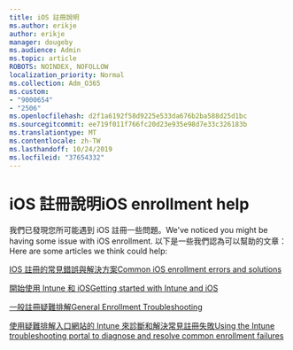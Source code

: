 ```yaml
---
title: iOS 註冊說明
ms.author: erikje
author: erikje
manager: dougeby
ms.audience: Admin
ms.topic: article
ROBOTS: NOINDEX, NOFOLLOW
localization_priority: Normal
ms.collection: Adm_O365
ms.custom:
- "9000654"
- "2506"
ms.openlocfilehash: d2f1a6192f58d9225e533da676b2ba588d25d1bc
ms.sourcegitcommit: ee719f011f766fc20d23e935e98d7e33c326183b
ms.translationtype: MT
ms.contentlocale: zh-TW
ms.lasthandoff: 10/24/2019
ms.locfileid: "37654332"
---
```

# <a name="ios-enrollment-help"></a><span data-ttu-id="fe675-102">iOS 註冊說明</span><span class="sxs-lookup"><span data-stu-id="fe675-102">iOS enrollment help</span></span>

<span data-ttu-id="fe675-103">我們已發現您所可能遇到 iOS 註冊一些問題。</span><span class="sxs-lookup"><span data-stu-id="fe675-103">We've noticed you might be having some issue with iOS enrollment.</span></span> <span data-ttu-id="fe675-104">以下是一些我們認為可以幫助的文章：</span><span class="sxs-lookup"><span data-stu-id="fe675-104">Here are some articles we think could help:</span></span> 

[<span data-ttu-id="fe675-105">IOS 註冊的常見錯誤與解決方案</span><span class="sxs-lookup"><span data-stu-id="fe675-105">Common iOS enrollment errors and solutions</span></span>](https://support.microsoft.com/help/4039809/troubleshooting-ios-device-enrollment-in-intune)

[<span data-ttu-id="fe675-106">開始使用 Intune 和 iOS</span><span class="sxs-lookup"><span data-stu-id="fe675-106">Getting started with Intune and iOS</span></span>](https://docs.microsoft.com/intune/enrollment/ios-enroll)

[<span data-ttu-id="fe675-107">一般註冊疑難排解</span><span class="sxs-lookup"><span data-stu-id="fe675-107">General Enrollment Troubleshooting</span></span>](https://docs.microsoft.com/intune/enrollment/troubleshoot-device-enrollment-in-intune)

[<span data-ttu-id="fe675-108">使用疑難排解入口網站的 Intune 來診斷和解決常見註冊失敗</span><span class="sxs-lookup"><span data-stu-id="fe675-108">Using the Intune troubleshooting portal to diagnose and resolve common enrollment failures</span></span>](https://docs.microsoft.com/intune/help-desk-operators)